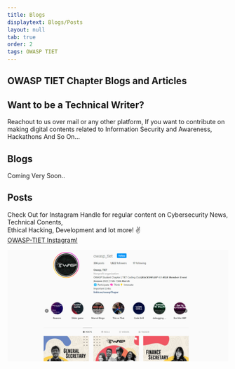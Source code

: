 ```yaml
---
title: Blogs
displaytext: Blogs/Posts
layout: null
tab: true
order: 2
tags: OWASP TIET
---
```


## **OWASP TIET Chapter Blogs and Articles**
## Want to be a Technical Writer?
Reachout to us over mail or any other platform, If you want to contribute on making digital contents related to Information Security and Awareness, Hackathons And So On... 

## Blogs

Coming Very Soon..

## Posts
Check Out for Instagram Handle for regular content on Cybersecurity News, Technical Conents, <br>
Ethical Hacking, Development and lot more! :v: <br>
<a href="https://www.instagram.com/owasp_tiet/" target="_blank">OWASP-TIET Instagram! </a> <br>

<img src="assets/images/owaspinsta.png" > <br>
